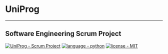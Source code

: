 # UniProg
---------------------------------------------------------------------------------------------------------  
Software Engineering Scrum Project  
---------------------------------------------------------------------------------------------------------  
[![UniProg - Scrum Project](https://img.shields.io/badge/UniProg-Scrum_Project-brightgreen)](https://github.com/rhmtazad/UniProg/)
[![language - python](https://img.shields.io/badge/language-python-81c253?color=mediumseagreen&logo=python&logoColor=white)](https://www.python.org/)
[![license - MIT](https://img.shields.io/badge/license-MIT-beige)](https://opensource.org/licenses/MIT)
